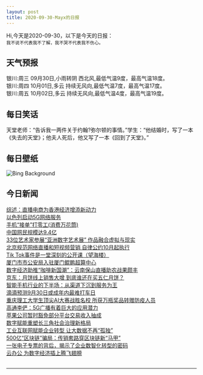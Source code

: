 ```yaml
---
layout: post
title: 2020-09-30-Mayx的日报
---
```


Hi,今天是2020-09-30，以下是今天的日报：<br><small>
我不说不代表我不了解，我不哭不代表我不伤心。</small><!--more-->
## 天气预报
银川:周三 09月30日,小雨转阴 西北风,最低气温9度，最高气温18度。<br>银川:周四 10月01日,多云 持续无风向,最低气温7度，最高气温17度。<br>银川:周五 10月02日,多云 持续无风向,最低气温4度，最高气温19度。
## 每日笑话
天堂老师：“告诉我一两件关于约翰?弥尔顿的事情。”学生：“他结婚时，写了一本《失去的天堂》；他夫人死后，他又写了一本《回到了天堂》。”
## 每日壁纸
![Bing Background](https://cn.bing.com/th?id=OHR.Lavaux_EN-US2058068352_1920x1080.jpg&rf=LaDigue_1920x1080.jpg&pid=hp "Steeply terraced vineyards of the Lavaux region on the shores of Lake Geneva, Switzerland (© Yves Marcoux/plainpicture)")
## 今日新闻

[综述：直播电商为香港经济增添新动力](http://it.people.com.cn/n1/2020/0930/c1009-31880727.html)   
[以色列启动5G网络服务](http://it.people.com.cn/n1/2020/0930/c1009-31880730.html)   
[手机“接单”打零工(消费万花筒)](http://it.people.com.cn/n1/2020/0930/c1009-31880761.html)   
[中国网民规模达9.4亿](http://it.people.com.cn/n1/2020/0930/c1009-31880780.html)   
[33位艺术家参展“亚洲数字艺术展” 作品融合虚拟与现实](http://it.people.com.cn/n1/2020/0930/c1009-31880717.html)   
[北京规范网络直播和短视频营销 自律公约10月起执行](http://it.people.com.cn/n1/2020/0930/c1009-31880756.html)   
[Tik Tok事件是一堂深刻的公开课（望海楼）](http://it.people.com.cn/n1/2020/0930/c1009-31880781.html)   
[厦门市市公安局入驻厦门鲲鹏超算中心](http://it.people.com.cn/n1/2020/0930/c1009-31880669.html)   
[数字经济助推“咖啡新国潮”：云南保山直播助农战果颇丰](http://it.people.com.cn/n1/2020/0930/c1009-31880681.html)   
[京东：月饼线上销售大增 到底谁还在买五仁月饼？](http://it.people.com.cn/n1/2020/0929/c1009-31880026.html)   
[智能手机行业的下半场：从渠道下沉到服务为王](http://it.people.com.cn/n1/2020/0929/c1009-31879890.html)   
[滴滴预测9月30日或成年内最难打车日](http://it.people.com.cn/n1/2020/0929/c1009-31879834.html)   
[重庆理工大学生顶尖AI大赛战胜名校 所获万瓶奖品转赠防疫人员](http://it.people.com.cn/n1/2020/0929/c1009-31879811.html)   
[高通李俨：5G广播有着巨大的应用潜力](http://it.people.com.cn/n1/2020/0929/c1009-31879806.html)   
[苹果公司暂时豁免部分平台交易收入抽成](http://it.people.com.cn/n1/2020/0929/c1009-31879360.html)   
[数字赋能重塑长三角社会治理新格局](http://it.people.com.cn/n1/2020/0929/c1009-31879373.html)   
[工业互联网赋能企业转型 让大数据不再“孤独”](http://it.people.com.cn/n1/2020/0929/c1009-31879367.html)   
[500亿“区块链”骗局：传销套路穿区块链新“马甲”](http://it.people.com.cn/n1/2020/0929/c1009-31879403.html)   
[一张电子专票的背后，揭示了企业数智化转型的密码](http://it.people.com.cn/n1/2020/0929/c1009-31879388.html)   
[云办公 为数字经济插上腾飞翅膀](http://it.people.com.cn/n1/2020/0929/c1009-31879414.html)   
<br />

***

<small></small>
